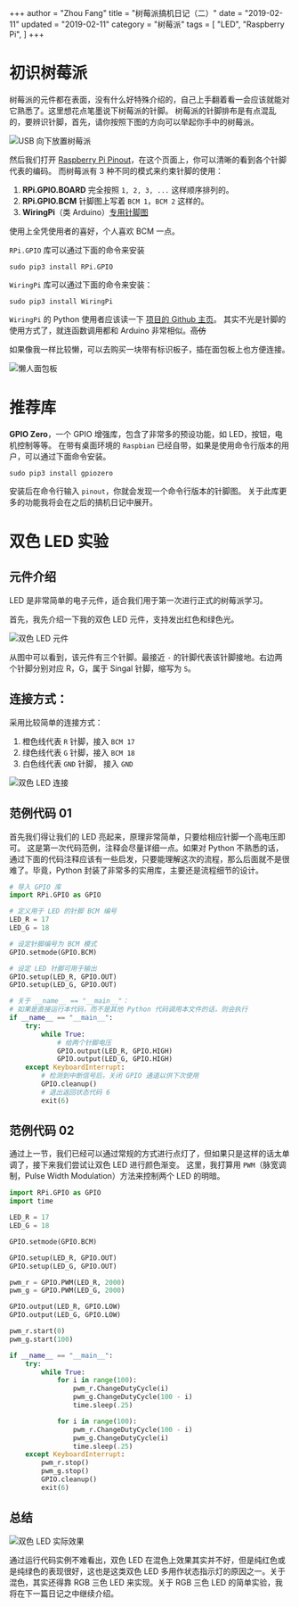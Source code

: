 +++
author = "Zhou Fang"
title = "树莓派搞机日记（二）"
date = "2019-02-11"
updated = "2019-02-11"
category = "树莓派"
tags = [
    "LED",
    "Raspberry Pi",
]
+++

# 初识树莓派
树莓派的元件都在表面，没有什么好特殊介绍的，自己上手翻着看一会应该就能对它熟悉了。这里想花点笔墨说下树莓派的针脚。
树莓派的针脚排布是有点混乱的，要辨识针脚，首先，请你按照下图的方向可以举起你手中的树莓派。

![USB 向下放置树莓派](pi.png)

<!-- more -->
然后我们打开 [Raspberry Pi Pinout](https://pinout.xyz)，在这个页面上，你可以清晰的看到各个针脚代表的编码。
而树莓派有 3 种不同的模式来约束针脚的使用：
1. **RPi.GPIO.BOARD** 完全按照 `1, 2, 3, ...` 这样顺序排列的。
2. **RPi.GPIO.BCM** 针脚图上写着 `BCM 1`，`BCM 2` 这样的。
3. **WiringPi**（类 Arduino）[专用针脚图](https://pinout.xyz/pinout/wiringpi)

使用上全凭使用者的喜好，个人喜欢 BCM 一点。

`RPi.GPIO` 库可以通过下面的命令来安装
```shell
sudo pip3 install RPi.GPIO
```

`WiringPi` 库可以通过下面的命令来安装：
```shell
sudo pip3 install WiringPi
```
`WiringPi` 的 Python 使用者应该读一下 [项目的 Github 主页](https://github.com/WiringPi/WiringPi-Python)。
其实不光是针脚的使用方式了，就连函数调用都和 Arduino 非常相似。~~高仿~~

如果像我一样比较懒，可以去购买一块带有标识板子，插在面包板上也方便连接。

![懒人面包板](myboard.png)

# 推荐库
**GPIO Zero**，一个 GPIO 增强库，包含了非常多的预设功能，如 LED，按钮，电机控制等等。
在带有桌面环境的 `Raspbian` 已经自带，如果是使用命令行版本的用户，可以通过下面命令安装。
```shell
sudo pip3 install gpiozero
```

安装后在命令行输入 `pinout`，你就会发现一个命令行版本的针脚图。
关于此库更多的功能我将会在之后的搞机日记中展开。

# 双色 LED 实验
## 元件介绍
LED 是非常简单的电子元件，适合我们用于第一次进行正式的树莓派学习。

首先，我先介绍一下我的双色 LED 元件，支持发出红色和绿色光。

![双色 LED 元件](rg.png)

从图中可以看到，该元件有三个针脚。最接近 `-` 的针脚代表该针脚接地。右边两个针脚分别对应 R，G，属于 Singal 针脚，缩写为 `S`。

## 连接方式：
采用比较简单的连接方式：
1. 橙色线代表 `R` 针脚，接入 `BCM 17`
2. 绿色线代表 `G` 针脚，接入 `BCM 18`
3. 白色线代表 `GND` 针脚， 接入 `GND`

![双色 LED 连接](rg_connection.png)

## 范例代码 01
首先我们得让我们的 LED 亮起来，原理非常简单，只要给相应针脚一个高电压即可。
这是第一次代码范例，注释会尽量详细一点。如果对 Python 不熟悉的话，通过下面的代码注释应该有一些启发，只要能理解这次的流程，那么后面就不是很难了。毕竟，Python 封装了非常多的实用库，主要还是流程细节的设计。

```python
# 导入 GPIO 库
import RPi.GPIO as GPIO

# 定义用于 LED 的针脚 BCM 编号
LED_R = 17
LED_G = 18

# 设定针脚编号为 BCM 模式
GPIO.setmode(GPIO.BCM)

# 设定 LED 针脚可用于输出
GPIO.setup(LED_R, GPIO.OUT)
GPIO.setup(LED_G, GPIO.OUT)

# 关于 __name__ == "__main__"：
# 如果是直接运行本代码，而不是其他 Python 代码调用本文件的话，则会执行
if __name__ == "__main__":
    try:
        while True:
            # 给两个针脚电压
            GPIO.output(LED_R, GPIO.HIGH)
            GPIO.output(LED_G, GPIO.HIGH)
    except KeyboardInterrupt:
        # 检测到中断信号后，关闭 GPIO 通道以供下次使用
        GPIO.cleanup()
        # 退出返回状态代码 6
        exit(6)
```

## 范例代码 02
通过上一节，我们已经可以通过常规的方式进行点灯了，但如果只是这样的话太单调了，接下来我们尝试让双色 LED 进行颜色渐变。
这里，我打算用 `PWM`（脉宽调制，Pulse Width Modulation）方法来控制两个 LED 的明暗。

```python
import RPi.GPIO as GPIO
import time

LED_R = 17
LED_G = 18

GPIO.setmode(GPIO.BCM)

GPIO.setup(LED_R, GPIO.OUT)
GPIO.setup(LED_G, GPIO.OUT)

pwm_r = GPIO.PWM(LED_R, 2000)
pwm_g = GPIO.PWM(LED_G, 2000)

GPIO.output(LED_R, GPIO.LOW)
GPIO.output(LED_G, GPIO.LOW)

pwm_r.start(0)
pwm_g.start(100)

if __name__ == "__main__":
    try:
        while True:
            for i in range(100):
                pwm_r.ChangeDutyCycle(i)
                pwm_g.ChangeDutyCycle(100 - i)
                time.sleep(.25)

            for i in range(100):
                pwm_r.ChangeDutyCycle(100 - i)
                pwm_g.ChangeDutyCycle(i)
                time.sleep(.25)
    except KeyboardInterrupt:
        pwm_r.stop()
        pwm_g.stop()
        GPIO.cleanup()
        exit(6)
```

## 总结
![双色 LED 实际效果](rg_led.png)

通过运行代码实例不难看出，双色 LED 在混色上效果其实并不好，但是纯红色或是纯绿色的表现很好，这也是这类双色 LED 多用作状态指示灯的原因之一。关于混色，其实还得靠 RGB 三色 LED 来实现。关于 RGB 三色 LED 的简单实验，我将在下一篇日记之中继续介绍。